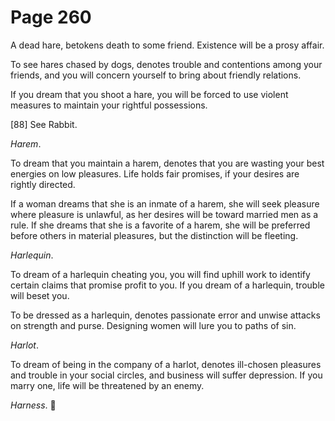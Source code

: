 # Page 260
A dead hare, betokens death to some friend. Existence will be
a prosy affair.


To see hares chased by dogs, denotes trouble and contentions
among your friends, and you will concern yourself to bring
about friendly relations.


If you dream that you shoot a hare, you will be forced to use
violent measures to maintain your rightful possessions.



[88] See Rabbit.


_Harem_.


To dream that you maintain a harem, denotes that you are wasting
your best energies on low pleasures. Life holds fair promises,
if your desires are rightly directed.


If a woman dreams that she is an inmate of a harem, she will seek
pleasure where pleasure is unlawful, as her desires will be toward
married men as a rule. If she dreams that she is a favorite of
a harem, she will be preferred before others in material pleasures,
but the distinction will be fleeting.


_Harlequin_.


To dream of a harlequin cheating you, you will find uphill
work to identify certain claims that promise profit to you.
If you dream of a harlequin, trouble will beset you.


To be dressed as a harlequin, denotes passionate error and unwise attacks
on strength and purse. Designing women will lure you to paths of sin.


_Harlot_.


To dream of being in the company of a harlot, denotes ill-chosen pleasures
and trouble in your social circles, and business will suffer depression.
If you marry one, life will be threatened by an enemy.


_Harness_.
